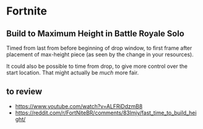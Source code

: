 # Fortnite

## Build to Maximum Height in Battle Royale Solo

Timed from last from before beginning of drop window, to first frame after
placement of max-height piece (as seen by the change in your resources).

It could also be possible to time from drop, to give more control over the
start location. That might actually be _much_ more fair.

## to review

- <https://www.youtube.com/watch?v=ALFRiDdzmB8>
- <https://reddit.com/r/FortNiteBR/comments/83lmjy/fast_time_to_build_height/>
